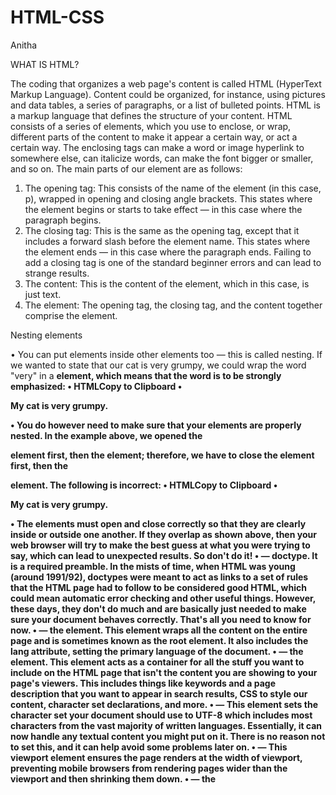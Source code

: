 # HTML-CSS
Anitha

WHAT IS HTML?

The coding that organizes a web page's content is called HTML (HyperText Markup Language). Content could be organized, for instance, using pictures and data tables, a series of paragraphs, or a list of bulleted points.
HTML is a markup language that defines the structure of your content. HTML consists of a series of elements, which you use to enclose, or wrap, different parts of the content to make it appear a certain way, or act a certain way. The enclosing tags can make a word or image hyperlink to somewhere else, can italicize words, can make the font bigger or smaller, and so on. 
The main parts of our element are as follows:
1.	The opening tag: This consists of the name of the element (in this case, p), wrapped in opening and closing angle brackets. This states where the element begins or starts to take effect — in this case where the paragraph begins.
2.	The closing tag: This is the same as the opening tag, except that it includes a forward slash before the element name. This states where the element ends — in this case where the paragraph ends. Failing to add a closing tag is one of the standard beginner errors and can lead to strange results.
3.	The content: This is the content of the element, which in this case, is just text.
4.	The element: The opening tag, the closing tag, and the content together comprise the element.

Nesting elements

•	You can put elements inside other elements too — this is called nesting. If we wanted to state that our cat is very grumpy, we could wrap the word "very" in a <strong> element, which means that the word is to be strongly emphasized:
•	HTMLCopy to Clipboard
•	<p>My cat is <strong>very</strong> grumpy. </p>
•	You do however need to make sure that your elements are properly nested. In the example above, we opened the <p> element first, then the <strong> element; therefore, we have to close the <strong> element first, then the <p> element. The following is incorrect:
•	HTMLCopy to Clipboard
•	<p>My cat is <strong>very grumpy. </p></strong>
•	The elements must open and close correctly so that they are clearly inside or outside one another. If they overlap as shown above, then your web browser will try to make the best guess at what you were trying to say, which can lead to unexpected results. So don't do it!
•	<!DOCTYPE html> — doctype. It is a required preamble. In the mists of time, when HTML was young (around 1991/92), doctypes were meant to act as links to a set of rules that the HTML page had to follow to be considered good HTML, which could mean automatic error checking and other useful things. However, these days, they don't do much and are basically just needed to make sure your document behaves correctly. That's all you need to know for now.
•	<html></html> — the <html> element. This element wraps all the content on the entire page and is sometimes known as the root element. It also includes the lang attribute, setting the primary language of the document.
•	<head></head> — the <head> element. This element acts as a container for all the stuff you want to include on the HTML page that isn't the content you are showing to your page's viewers. This includes things like keywords and a page description that you want to appear in search results, CSS to style our content, character set declarations, and more.
•	<meta charset="utf-8"> — This element sets the character set your document should use to UTF-8 which includes most characters from the vast majority of written languages. Essentially, it can now handle any textual content you might put on it. There is no reason not to set this, and it can help avoid some problems later on.
•	<meta name="viewport" content="width=device-width"> — This viewport element ensures the page renders at the width of viewport, preventing mobile browsers from rendering pages wider than the viewport and then shrinking them down.
•	<title></title> — the <title> element. This sets the title of your page, which is the title that appears in the browser tab the page is loaded in. It is also used to describe the page when you bookmark/favorite it.
•	<body></body> — the <body> element. This contains all the content that you want to show to web users when they visit your page, whether that's text, images, videos, games, playable audio tracks, or whatever else.

HTML Headlines
•	HTML provides six levels of headlines <h1> to <h6> with <h1> being the largest and <h6> being the smallest.

HTML Paragraphs
•	In HTML paragraphs are represented using <p> tag.

Lists
A lot of the web's content is lists and HTML has special elements for these. Marking up lists always consists of at least 2 elements. The most common list types are ordered and unordered lists:
1.	Unordered lists are for lists where the order of the items doesn't matter, such as a shopping list. These are wrapped in a <ul> element.
2.	Ordered lists are for lists where the order of the items does matter, such as a recipe. These are wrapped in an <ol> element.
Each item inside the lists is put inside an <li> (list item) element.
Links
Links are very important — they are what makes the web a web! To add a link, we need to use a simple element — <a> — "a" being the short form for "anchor". 
